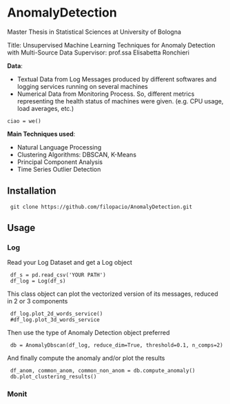 # AnomalyDetection
Master Thesis in Statistical Sciences at University of Bologna

Title: Unsupervised Machine Learning Techniques for Anomaly Detection with Multi-Source Data
Supervisor: prof.ssa Elisabetta Ronchieri

**Data**: 
- Textual Data from Log Messages produced by different softwares and logging services running on several machines
- Numerical Data from Monitoring Process. So, different metrics representing the health status of machines were given. (e.g. CPU usage, load averages, etc.)


```
ciao = we()
```

**Main Techniques used**:

- Natural Language Processing
- Clustering Algorithms: DBSCAN, K-Means
- Principal Component Analysis
- Time Series Outlier Detection


## Installation 

<pre><code> git clone https://github.com/filopacio/AnomalyDetection.git
</code></pre>

## Usage

### Log
Read your Log Dataset and get a Log object

<pre><code> df_s = pd.read_csv('YOUR PATH')
 df_log = Log(df_s)
</code></pre>

This class object can plot the vectorized version of its messages, reduced in 2 or 3 components


<pre><code> df_log.plot_2d_words_service()
 #df_log.plot_3d_words_service
</code></pre>

Then use the type of Anomaly Detection object preferred

<pre><code> db = AnomalyDbscan(df_log, reduce_dim=True, threshold=0.1, n_comps=2)
</code></pre>

And finally compute the anomaly and/or plot the results

<pre><code> df_anom, common_anom, common_non_anom = db.compute_anomaly()
 db.plot_clustering_results()
</code></pre>


### Monit






